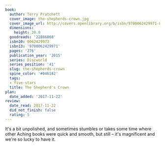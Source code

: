 ```yaml
---
book:
  author: Terry Pratchett
  cover_image: the-shepherds-crown.jpg
  cover_image_url: http://covers.openlibrary.org/b/isbn/9780062429971-L.jpg
  dimensions:
    height: 20.0
  goodreads: '22886868'
  isbn10: 0062429973
  isbn13: '9780062429971'
  pages: '276'
  publication_year: '2015'
  series: Discworld
  series_position: '41'
  slug: the-shepherds-crown
  spine_color: '#046182'
  tags:
  - five-stars
  title: The Shepherd's Crown
plan:
  date_added: '2017-11-22'
review:
  date_read: 2017-11-22
  did_not_finish: false
  rating: 5
---
```


It's a bit unpolished, and sometimes stumbles or takes some time where other Aching books were quick and smooth, but still – it's magnificent and we're so lucky to have it.
